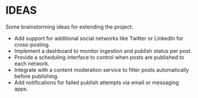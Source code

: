 # IDEAS

Some brainstorming ideas for extending the project:

- Add support for additional social networks like Twitter or LinkedIn for cross-posting.
- Implement a dashboard to monitor ingestion and publish status per post.
- Provide a scheduling interface to control when posts are published to each network.
- Integrate with a content moderation service to filter posts automatically before publishing.
- Add notifications for failed publish attempts via email or messaging apps.
